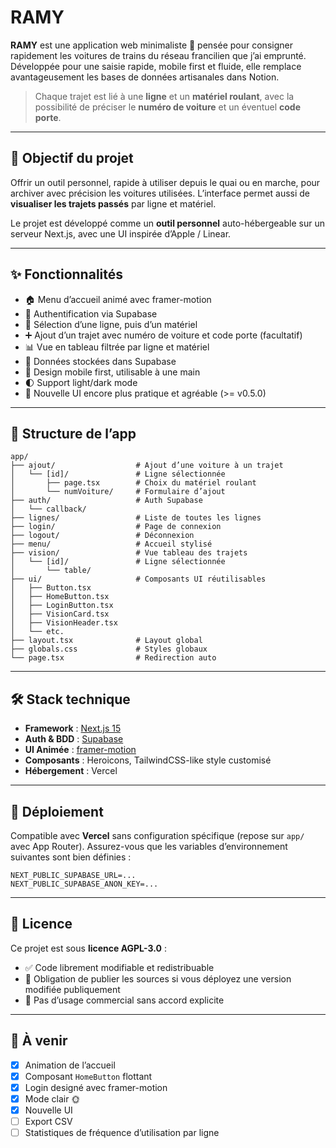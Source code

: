 # RAMY

**RAMY** est une application web minimaliste 🚆 pensée pour consigner rapidement les voitures de trains du réseau francilien que j’ai emprunté. Développée pour une saisie rapide, mobile first et fluide, elle remplace avantageusement les bases de données artisanales dans Notion.

> Chaque trajet est lié à une **ligne** et un **matériel roulant**, avec la possibilité de préciser le **numéro de voiture** et un éventuel **code porte**.

---

## 🎯 Objectif du projet

Offrir un outil personnel, rapide à utiliser depuis le quai ou en marche, pour archiver avec précision les voitures utilisées. L’interface permet aussi de **visualiser les trajets passés** par ligne et matériel.

Le projet est développé comme un **outil personnel** auto-hébergeable sur un serveur Next.js, avec une UI inspirée d’Apple / Linear.

---

## ✨ Fonctionnalités

* 🏠 Menu d’accueil animé avec framer-motion
* 🔐 Authentification via Supabase
* 🚆 Sélection d’une ligne, puis d’un matériel
* ➕ Ajout d’un trajet avec numéro de voiture et code porte (facultatif)
* 📊 Vue en tableau filtrée par ligne et matériel
* 💾 Données stockées dans Supabase
* 📱 Design mobile first, utilisable à une main
* 🌓 Support light/dark mode
* 🎉 Nouvelle UI encore plus pratique et agréable (>= v0.5.0)

---

## 🧱 Structure de l’app

```
app/
├── ajout/                  # Ajout d’une voiture à un trajet
│   └── [id]/               # Ligne sélectionnée
│       ├── page.tsx        # Choix du matériel roulant
│       └── numVoiture/     # Formulaire d’ajout
├── auth/                   # Auth Supabase
│   └── callback/
├── lignes/                 # Liste de toutes les lignes
├── login/                  # Page de connexion
├── logout/                 # Déconnexion
├── menu/                   # Accueil stylisé
├── vision/                 # Vue tableau des trajets
│   └── [id]/               # Ligne sélectionnée
│       └── table/
├── ui/                     # Composants UI réutilisables
│   ├── Button.tsx
│   ├── HomeButton.tsx
│   ├── LoginButton.tsx
│   ├── VisionCard.tsx
│   ├── VisionHeader.tsx
│   └── etc.
├── layout.tsx              # Layout global
├── globals.css             # Styles globaux
└── page.tsx                # Redirection auto
```

---

## 🛠️ Stack technique

* **Framework** : [Next.js 15](https://nextjs.org/)
* **Auth & BDD** : [Supabase](https://supabase.com/)
* **UI Animée** : [framer-motion](https://www.framer.com/motion/)
* **Composants** : Heroicons, TailwindCSS-like style customisé
* **Hébergement** : Vercel

---

## 🚀 Déploiement

Compatible avec **Vercel** sans configuration spécifique (repose sur `app/` avec App Router).
Assurez-vous que les variables d’environnement suivantes sont bien définies :

```env
NEXT_PUBLIC_SUPABASE_URL=...
NEXT_PUBLIC_SUPABASE_ANON_KEY=...
```

---

## 🧾 Licence

Ce projet est sous **licence AGPL-3.0** :

* ✅ Code librement modifiable et redistribuable
* 📢 Obligation de publier les sources si vous déployez une version modifiée publiquement
* 🚫 Pas d’usage commercial sans accord explicite

---

## 📌 À venir

* [x] Animation de l’accueil
* [x] Composant `HomeButton` flottant
* [x] Login designé avec framer-motion
* [x] Mode clair 🌞
* [x] Nouvelle UI
* [ ] Export CSV
* [ ] Statistiques de fréquence d’utilisation par ligne